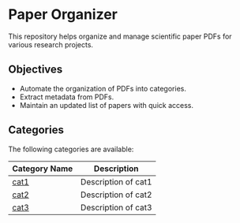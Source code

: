 # Paper Organizer

This repository helps organize and manage scientific paper PDFs for various research projects.

## Objectives

- Automate the organization of PDFs into categories.
- Extract metadata from PDFs.
- Maintain an updated list of papers with quick access.

## Categories

The following categories are available:

| Category Name | Description |
|---------------|-------------|
| [cat1](cat1/) | Description of cat1 |
| [cat2](cat2/) | Description of cat2 |
| [cat3](cat3/) | Description of cat3 |
